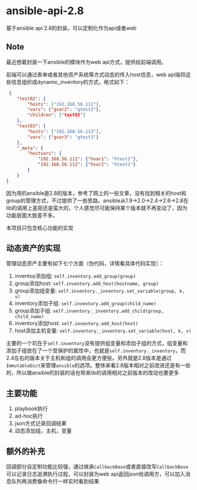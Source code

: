 # ansible-api-2.8
基于ansible api 2.8的封装，可以定制化作为api或者web

## Note

最近想着封装一下ansible的模块作为web api方式，提供给前端调用。

前端可以通过表单或者其他资产系统等方式动态的传入host信息，web api端将这些信息组织成dynamic_inventory的方式，格式如下：

```json
 {
    "test02": {
        "hosts": ["192.168.56.112"],
        "vars": {"gvar2": "gtest2"},
        "children": ['test03']
    },
    "test03": {
        "hosts": ["192.168.56.113"],
        "vars": {"gvar3": "gtest3"}
    },
    "_meta": {
        "hostvars": {
            "192.168.56.111": {"hvar1": "htest1"},
            "192.168.56.112": {"hvar2": "htest2"}
        }
    }
}
```

因为用的ansible是2.8的版本，参考了网上的一些文章，没有找到相关的host和group的管理方式，不过提供了一些思路。ansible从1.9->2.0->2.4->2.6->2.8在lib的调用上差距还是蛮大的，个人感觉尽可能保持某个版本就不再变动了，因为功能层面大致差不多。

本项目只包含核心功能的实现

## 动态资产的实现

管理动态资产主要有如下七个方面（伪代码，详情看具体代码实现）：

1. inventoy添加组: `self.inventory.add_group(group)`
2. group添加host: `self.inventory.add_host(hostname, group)`
3. group添加组变量: `self.inventory._inventory.set_variable(group, k, v)`
4. inventory添加子组: `self.inventory.add_group(child_name)`
5. group添加子组: `self.inventory._inventory.add_child(group, child_name)`
6. inventory添加host: `self.inventory.add_host(host)`
7. host添加主机变量: `self.inventory._inventory.set_variable(host, k, v)`

主要的一个坑在于`self.inventory`没有提供组变量和添加子组的方式，组变量和添加子组放在了一个受保护的属性中，也就是`self.inventory._inventory`，而2.4左右的版本关于主机和组的调用会更方便些。另外就是2.8版本是通过`ImmutableDict`来管理`ansible`的选项。整体来看2.8版本相对之前改进还是有一些的，所以做ansible的封装的话也带来lib的调用相对之前版本的改动也要更多

## 主要功能

1. playbook执行
2. ad-hoc执行
3. json方式记录回调结果
4. 动态添加组，主机，变量

## 额外的补充

回调部分自定制功能比较强，通过继承`CallbackBase`或者直接改写`CallbackBase`可以记录日志追溯执行过程，可以封装为web api返回json给调用方，可以加入消息队列再消费像命令行一样实时看到结果

